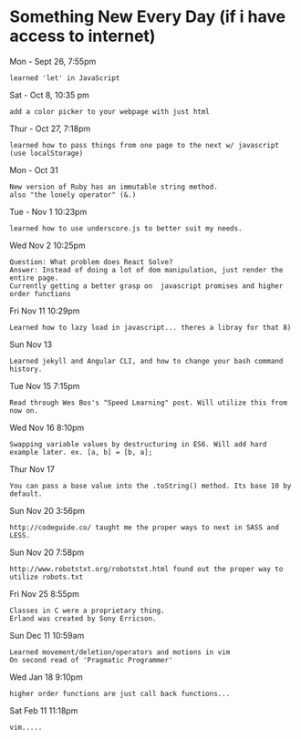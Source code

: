 # Something New Every Day (if i have access to internet)

Mon - Sept 26, 7:55pm   

    learned 'let' in JavaScript

Sat - Oct 8, 10:35 pm  

    add a color picker to your webpage with just html

Thur - Oct 27, 7:18pm  

    learned how to pass things from one page to the next w/ javascript (use localStorage)

Mon - Oct 31

    New version of Ruby has an immutable string method.
    also "the lonely operator" (&.)  

Tue - Nov 1 10:23pm  

    learned how to use underscore.js to better suit my needs.


Wed Nov 2 10:25pm  

    Question: What problem does React Solve?  
    Answer: Instead of doing a lot of dom manipulation, just render the entire page.  
    Currently getting a better grasp on  javascript promises and higher order functions

Fri Nov 11 10:29pm  

    Learned how to lazy load in javascript... theres a libray for that 8)

Sun Nov 13  

    Learned jekyll and Angular CLI, and how to change your bash command history.

Tue Nov 15  7:15pm

    Read through Wes Bos's "Speed Learning" post. Will utilize this from now on.

Wed Nov 16 8:10pm

    Swapping variable values by destructuring in ES6. Will add hard example later. ex. [a, b] = [b, a];

Thur Nov 17  

    You can pass a base value into the .toString() method. Its base 10 by default.

Sun Nov 20 3:56pm  

    http://codeguide.co/ taught me the proper ways to next in SASS and LESS.

Sun Nov 20 7:58pm  

    http://www.robotstxt.org/robotstxt.html found out the proper way to utilize robots.txt


Fri Nov 25 8:55pm  

    Classes in C were a proprietary thing.  
    Erland was created by Sony Erricson.

Sun Dec 11 10:59am  

	Learned movement/deletion/operators and motions in vim
	On second read of 'Pragmatic Programmer'

Wed Jan 18 9:10pm

    higher order functions are just call back functions...

Sat Feb 11 11:18pm

    vim.....
